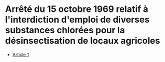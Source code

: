 # Arrêté du 15 octobre 1969 relatif à l'interdiction d'emploi de diverses substances chlorées pour la désinsectisation de locaux agricoles

- [Article 1](article-1.md)
